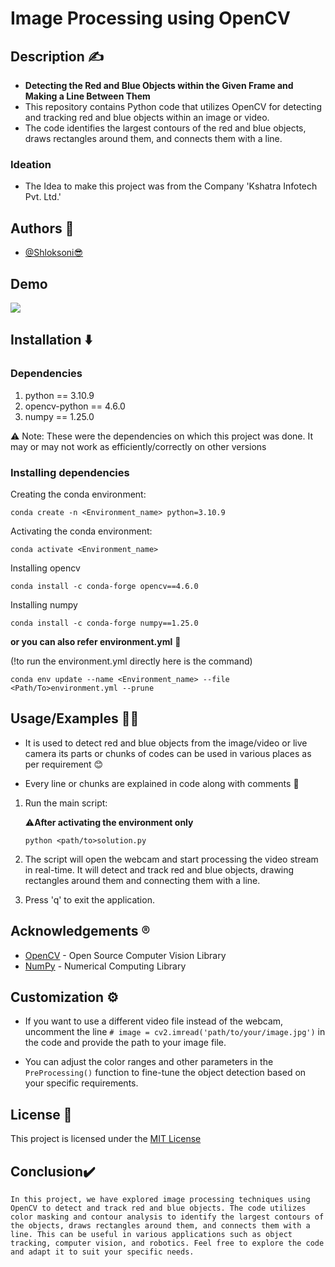 # Image Processing using OpenCV

## Description ✍️
- **Detecting the Red and Blue Objects within the Given Frame and Making a Line Between Them**
- This repository contains Python code that utilizes OpenCV for detecting and tracking red and blue objects within an image or video.
- The code identifies the largest contours of the red and blue objects, draws rectangles around them, and connects them with a line.

### Ideation 
- The Idea to make this project was from the Company 'Kshatra Infotech Pvt. Ltd.'
## Authors 👑

- [@Shloksoni😎](https://www.github.com/Shloksoni22122001)




## Demo
![](https://media.giphy.com/media/v1.Y2lkPTc5MGI3NjExbnc0NzJjM3RpYjloM2M2b3dkdWIxY2pyYTN6ZWZlcTR3dXZzcGE3MSZlcD12MV9pbnRlcm5hbF9naWZfYnlfaWQmY3Q9Zw/xGoD5xVymqYIx2tUTL/giphy-downsized-large.gif)
## Installation ⬇️
### Dependencies
1. python == 3.10.9
2. opencv-python == 4.6.0
3. numpy == 1.25.0


⚠️ Note: These were the dependencies on which this project was done. It may or may not work as efficiently/correctly on other versions

### Installing dependencies
Creating the conda environment:
```
conda create -n <Environment_name> python=3.10.9
```
Activating the conda environment:
```
conda activate <Environment_name>
```
Installing opencv
```
conda install -c conda-forge opencv==4.6.0
```
Installing numpy
```
conda install -c conda-forge numpy==1.25.0
```

**or you can also refer environment.yml** 🤝

(!to run the environment.yml directly here is the command)

```
conda env update --name <Environment_name> --file <Path/To>environment.yml --prune
```
## Usage/Examples 👨‍💻

- It is used to detect red and blue objects from the image/video or live camera its parts or chunks of codes can be used in various places as per requirement 😊

- Every line or chunks are explained in code along with comments 🫡

1. Run the main script:

    ⚠️**After activating the environment only**

    ```
    python <path/to>solution.py
    ```

2. The script will open the webcam and start processing the video stream in real-time. It will detect and track red and blue objects, drawing rectangles around them and connecting them with a line.

3. Press 'q' to exit the application.
## Acknowledgements ®️

- [OpenCV](https://opencv.org/) - Open Source Computer Vision Library
- [NumPy](https://numpy.org/) - Numerical Computing Library

## Customization ⚙️

- If you want to use a different video file instead of the webcam, uncomment the line `# image = cv2.imread('path/to/your/image.jpg')` in the code and provide the path to your image file.

- You can adjust the color ranges and other parameters in the `PreProcessing()` function to fine-tune the object detection based on your specific requirements.

## License 🪪

This project is licensed under the [MIT License](https://choosealicense.com/licenses/mit/)
## **Conclusion**✔️


    In this project, we have explored image processing techniques using OpenCV to detect and track red and blue objects. The code utilizes color masking and contour analysis to identify the largest contours of the objects, draws rectangles around them, and connects them with a line. This can be useful in various applications such as object tracking, computer vision, and robotics. Feel free to explore the code and adapt it to suit your specific needs.
